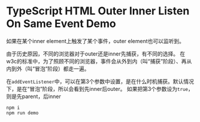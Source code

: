 TypeScript HTML Outer Inner Listen On Same Event Demo
=================================

如果在某个inner element上触发了某个事件，outer element也可以监听到。

由于历史原因，不同的浏览器对于outer还是inner先捕获，有不同的选择。 在w3c的标准中，为了照顾不同的浏览器，事件会从外到内（叫“捕获”阶段）、再从内到外（叫“冒泡”阶段）都走一遍。

在`addEventListener`中，可以在第3个参数中设置，是在什么时机捕获。默认情况下，是在“冒泡”阶段，所以会看到先inner后outer。 如果把第3个参数设为`true`，则是先parent，后inner

```
npm i
npm run demo
```
